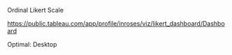 Ordinal Likert Scale

https://public.tableau.com/app/profile/inroses/viz/likert_dashboard/Dashboard

Optimal: Desktop
